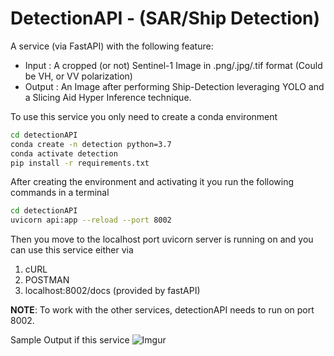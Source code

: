 # DetectionAPI - (SAR/Ship Detection)
A service (via FastAPI) with the following feature:
* Input : A cropped (or not) Sentinel-1 Image in .png/.jpg/.tif format (Could be VH, or VV polarization)
* Output : An Image after performing Ship-Detection leveraging YOLO and a Slicing Aid Hyper Inference technique.

To use this service you only need to create a conda environment 
```bash
cd detectionAPI
conda create -n detection python=3.7
conda activate detection
pip install -r requirements.txt
```

After creating the environment and activating it you run the following commands in a terminal
```bash
cd detectionAPI
uvicorn api:app --reload --port 8002 
``` 
Then you move to the localhost port uvicorn server is running on and you can use this service either via 
1. cURL
2. POSTMAN
3. localhost:8002/docs (provided by fastAPI)

**NOTE**: To work with the other services, detectionAPI needs to run on port 8002.

Sample Output if this service
![Imgur](https://i.imgur.com/sk01knC.jpg)